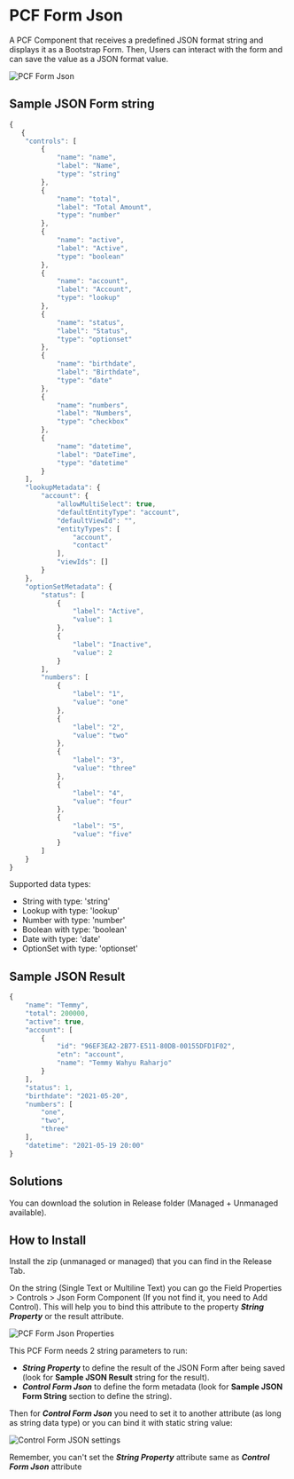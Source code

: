 
# PCF Form Json

A PCF Component that receives a predefined JSON format string and displays it as a Bootstrap Form. Then, Users can interact with the form and can save the value as a JSON format value.

![PCF Form Json](https://temmyraharjo.files.wordpress.com/2021/04/demo-pcf-form.gif)

## Sample JSON Form string

```javascript
{
   {
    "controls": [
        {
            "name": "name",
            "label": "Name",
            "type": "string"
        },
        {
            "name": "total",
            "label": "Total Amount",
            "type": "number"
        },
        {
            "name": "active",
            "label": "Active",
            "type": "boolean"
        },
        {
            "name": "account",
            "label": "Account",
            "type": "lookup"
        },
        {
            "name": "status",
            "label": "Status",
            "type": "optionset"
        },
        {
            "name": "birthdate",
            "label": "Birthdate",
            "type": "date"
        },
        {
            "name": "numbers",
            "label": "Numbers",
            "type": "checkbox"
        },
        {
            "name": "datetime",
            "label": "DateTime",
            "type": "datetime"
        }
    ],
    "lookupMetadata": {
        "account": {
            "allowMultiSelect": true,
            "defaultEntityType": "account",
            "defaultViewId": "",
            "entityTypes": [
                "account",
                "contact"
            ],
            "viewIds": []
        }
    },
    "optionSetMetadata": {
        "status": [
            {
                "label": "Active",
                "value": 1
            },
            {
                "label": "Inactive",
                "value": 2
            }
        ],
        "numbers": [
            {
                "label": "1",
                "value": "one"
            },
            {
                "label": "2",
                "value": "two"
            },
            {
                "label": "3",
                "value": "three"
            },
            {
                "label": "4",
                "value": "four"
            },
            {
                "label": "5",
                "value": "five"
            }
        ]
    }
}
```

Supported data types:  

- String with type: 'string'
- Lookup with type: 'lookup'
- Number with type: 'number'
- Boolean with type: 'boolean'
- Date with type: 'date'
- OptionSet with type: 'optionset'

## Sample JSON Result

```javascript
{
    "name": "Temmy",
    "total": 200000,
    "active": true,
    "account": [
        {
            "id": "96EF3EA2-2B77-E511-80DB-00155DFD1F02",
            "etn": "account",
            "name": "Temmy Wahyu Raharjo"
        }
    ],
    "status": 1,
    "birthdate": "2021-05-20",
    "numbers": [
        "one",
        "two",
        "three"
    ],
    "datetime": "2021-05-19 20:00"
}
```

## Solutions

You can download the solution in Release folder (Managed + Unmanaged available).

## How to Install

Install the zip (unmanaged or managed) that you can find in the Release Tab.

On the string (Single Text or Multiline Text) you can go the Field Properties > Controls > Json Form Component (If you not find it, you need to Add Control). This will help you to bind this attribute to the property _**String Property**_ or the result attribute.

![PCF Form Json Properties](https://temmyraharjo.files.wordpress.com/2021/05/add-control.png)

This PCF Form needs 2 string parameters to run:

- _**String Property**_ to define the result of the JSON Form after being saved (look for **Sample JSON Result** string for the result).
- _**Control Form Json**_ to define the form metadata (look for **Sample JSON Form String** section to define the string).

Then for _**Control Form Json**_ you need to set it to another attribute (as long as string data type) or you can bind it with static string value:

![Control Form JSON settings](https://temmyraharjo.files.wordpress.com/2021/05/control-form-json-attribute.png)

Remember, you can't set the _**String Property**_ attribute same as _**Control Form Json**_ attribute
